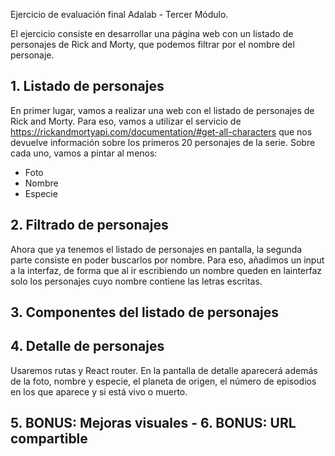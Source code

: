 Ejercicio de evaluación final Adalab - Tercer Módulo.

El ejercicio consiste en desarrollar una página web con un listado de personajes de Rick and Morty, que
podemos filtrar por el nombre del personaje.

## 1. Listado de personajes

En primer lugar, vamos a realizar una web con el listado de personajes de Rick and Morty. Para eso, vamos a utilizar el servicio de https://rickandmortyapi.com/documentation/#get-all-characters que nos devuelve
información sobre los primeros 20 personajes de la serie. Sobre cada uno, vamos a pintar al menos:
- Foto
- Nombre
- Especie

## 2. Filtrado de personajes

Ahora que ya tenemos el listado de personajes en pantalla, la segunda parte consiste en poder buscarlos por nombre. Para eso, añadimos un input a la interfaz, de forma que al ir escribiendo un nombre queden en lainterfaz solo los personajes cuyo nombre contiene las letras escritas.

## 3. Componentes del listado de personajes

## 4. Detalle de personajes

Usaremos rutas y React router. En la pantalla de detalle aparecerá además de la foto, nombre y especie, el planeta de origen, el número de episodios en los que aparece y si está vivo o muerto.

## 5. BONUS: Mejoras visuales - 6. BONUS: URL compartible